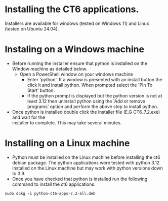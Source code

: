 # Installing the CT6 applications.

Installers are available for windows (tested on Windows 11) and Linux (tested on Ubuntu 24.04).

# Instaling on a Windows machine

- Before running the installer ensure that python is installed on the Window machine as detailed
  below.
    - Open a PowerShell window on your windows machine
      - Enter 'python'. If a window is presented with an install button the click it
        and install python. When prompted select the 'Pin To Start' button.
      - If the python prompt is displayed but the python version is not at least 3.12
        then uninstall python using the 'Add or remove programs' option and perform the above step to install python.
- Once python is installed double click the installer file (E.G CT6_7.2.exe) and wait for the   
  installer to complete. This may take several minutes.

# Installing on a Linux machine

- Python must be installed on the Linux machine before installing the ct6 debian package.
  The python applications were tested with python 3.12 installed on the Linux machine
  but may work with python versions down to 3.9.
- Once you have checked that python is installed run the following command to install
  the ct6 applications.

```
sudo dpkg -i python-ct6-apps-7.2-all.deb
```





  
